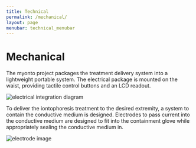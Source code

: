 ```yaml
---
title: Technical
permalink: /mechanical/
layout: page
menubar: technical_menubar
---
```

<h1>Mechanical</h1>
The myonto project packages the treatment delivery system into a lightweight portable system. The electrical package is mounted on the waist, providing tactile control buttons and an LCD readout.

![electrical integration diagram](/assets/images/elect_integration.png)

To deliver the iontophoresis treatment to the desired extremity, a system to contain the conductive medium is designed. Electrodes to pass current into the conductive medium are designed to fit into the containment glove while appropriately sealing the conductive medium in.

![electrode image](/assets/images/electrodes.png)